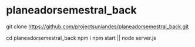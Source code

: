 # planeadorsemestral_back


git clone https://github.com/projectsuniandes/planeadorsemestral_back.git

cd planeadorsemestral_back
npm i
npm start || node server.js 
